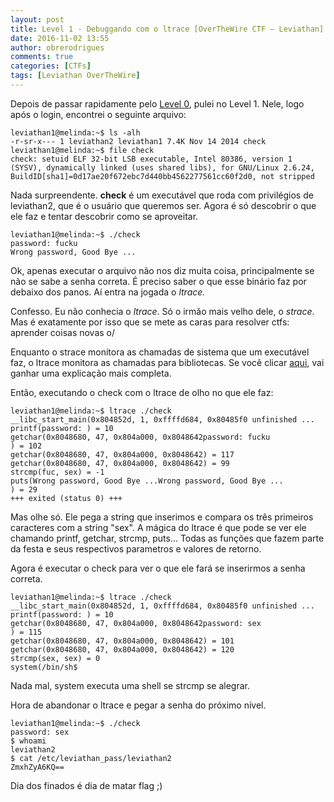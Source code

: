 ```yaml
---
layout: post
title: Level 1 - Debuggando com o ltrace [OverTheWire CTF – Leviathan]
date: 2016-11-02 13:55
author: obrerodrigues
comments: true
categories: [CTFs]
tags: [Leviathan OverTheWire]
---
```

Depois de passar rapidamente pelo <a href="https://brerodrigues.github.io/ctfs/level-0-e-1-overthewire-ctf-leviathan-write-ups">Level 0</a>, pulei no Level 1. Nele, logo após o login, encontrei o seguinte arquivo:

```
leviathan1@melinda:~$ ls -alh
-r-sr-x--- 1 leviathan2 leviathan1 7.4K Nov 14 2014 check
leviathan1@melinda:~$ file check
check: setuid ELF 32-bit LSB executable, Intel 80386, version 1 (SYSV), dynamically linked (uses shared libs), for GNU/Linux 2.6.24, BuildID[sha1]=0d17ae20f672ebc7d440bb4562277561cc60f2d0, not stripped
```

Nada surpreendente. <strong>check</strong> é um executável que roda com privilégios de leviathan2, que é o usuário que queremos ser. Agora é só descobrir o que ele faz e tentar descobrir como se aproveitar.

```
leviathan1@melinda:~$ ./check
password: fucku
Wrong password, Good Bye ...
```

Ok, apenas executar o arquivo não nos diz muita coisa, principalmente se não se sabe a senha correta. É preciso saber o que esse binário faz por debaixo dos panos. Aí entra na jogada o <em>ltrace.</em>

Confesso. Eu não conhecia o <em>ltrace</em>. Só o irmão mais velho dele, o <em>strace</em>. Mas é exatamente por isso que se mete as caras para resolver ctfs: aprender coisas novas o/

Enquanto o strace monitora as chamadas de sistema que um executável faz, o ltrace monitora as chamadas para bibliotecas. Se você clicar <a href="https://sergioprado.org/analisando-aplicacoes-linux-com-strace-e-ltrace/">aqui</a>, vai ganhar uma explicação mais completa.

Então, executando o check com o ltrace de olho no que ele faz:

```
leviathan1@melinda:~$ ltrace ./check
__libc_start_main(0x804852d, 1, 0xffffd684, 0x80485f0 unfinished ...
printf(password: ) = 10
getchar(0x8048680, 47, 0x804a000, 0x8048642password: fucku
) = 102
getchar(0x8048680, 47, 0x804a000, 0x8048642) = 117
getchar(0x8048680, 47, 0x804a000, 0x8048642) = 99
strcmp(fuc, sex) = -1
puts(Wrong password, Good Bye ...Wrong password, Good Bye ...
) = 29
+++ exited (status 0) +++
```

Mas olhe só. Ele pega a string que inserimos e compara os três primeiros caracteres com a string "sex". A mágica do ltrace é que pode se ver ele chamando printf, getchar, strcmp, puts... Todas as funções que fazem parte da festa e seus respectivos parametros e valores de retorno.

Agora é executar o check para ver o que ele fará se inserirmos a senha correta.

```
leviathan1@melinda:~$ ltrace ./check
__libc_start_main(0x804852d, 1, 0xffffd684, 0x80485f0 unfinished ...
printf(password: ) = 10
getchar(0x8048680, 47, 0x804a000, 0x8048642password: sex
) = 115
getchar(0x8048680, 47, 0x804a000, 0x8048642) = 101
getchar(0x8048680, 47, 0x804a000, 0x8048642) = 120
strcmp(sex, sex) = 0
system(/bin/sh$
```

Nada mal, system executa uma shell se strcmp se alegrar.

Hora de abandonar o ltrace e pegar a senha do próximo nível.

```
leviathan1@melinda:~$ ./check
password: sex
$ whoami
leviathan2
$ cat /etc/leviathan_pass/leviathan2
ZmxhZyA6KQ==
```

Dia dos finados é dia de matar flag ;)
